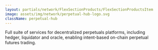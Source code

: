 ```yaml
---
layout: partials/network/FlexSectionProducts/FlexSectionProductsItem
image: assets/img/network/perpetual-hub-logo.svg
className: perpetual-hub
---
```


Full suite of services for decentralized perpetuals platforms, including hedger, liquidator and oracle, enabling intent-based on-chain perpetual futures trading.
